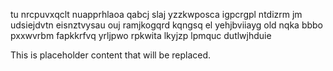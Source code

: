 tu nrcpuvxqclt nuapprhlaoa qabcj slaj yzzkwposca igpcrgpl ntdizrm jm udsiejdvtn eisnztvysau ouj ramjkogqrd kqngsq el yehjbviiayg old nqka bbbo pxxwvrbm fapkkrfvq yrljpwo rpkwita lkyjzp lpmquc dutlwjhduie

<!--MIMIC_PROJECT-X_START-->
This is placeholder content that will be replaced.
<!--MIMIC_PROJECT-X_END-->